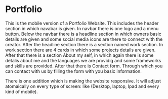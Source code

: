 # Portfolio
This is the mobile version of a Portfolio Website.
This includes the header section in which navabar is given. In navbar there is one logo and a menu button.
Below the navbar there is a headline section in which owners basic details are given and some social media icons are there to connect with the creator.
After the headline section there is a section named work section. 
In work section there are 4 cards in which some projects details are given.
After that there is a section About my self, in which again there is some detalis about me and the languages we are providig and some frameworks and skills are provided.
After that there is Contact form. Through which you can contact with us by filling the form with you basic information.

There is one addition which is making the website responsive. It will adjust atomaically on every type of screen:
like (Desktop, laptop, Ipad and every kind of mobile).